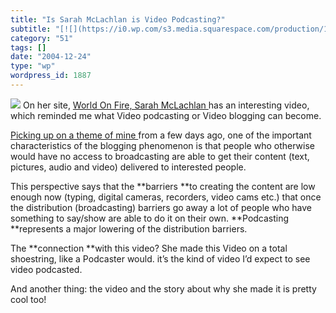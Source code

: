 ```yaml
---
title: "Is Sarah McLachlan is Video Podcasting?"
subtitle: "[![](https://i0.wp.com/s3.media.squarespace.com/production/1075723/12829350/weblogs/archives/sarah_w..."
category: "51"
tags: []
date: "2004-12-24"
type: "wp"
wordpress_id: 1887
---
```

[![](https://i0.wp.com/s3.media.squarespace.com/production/1075723/12829350/weblogs/archives/sarah_wof%5B1%5D-thumb.gif?resize=584%2C70)](https://i0.wp.com/s3.media.squarespace.com/production/1075723/12829350/weblogs/archives/sarah_wof%5B1%5D.gif)
On her site, [World On Fire, Sarah McLachlan ](http://www.worldonfire.ca/)has an interesting video, which reminded me what Video podcasting or Video blogging can become. 

[Picking up on a theme of mine ](/weblogs/archives/000535.html)from a few days ago, one of the important characteristics of the blogging phenomenon is that people who otherwise would have no access to broadcasting are able to get their content (text, pictures, audio and video) delivered to interested people. 

This perspective says that the **barriers **to creating the content are low enough now (typing, digital cameras, recorders, video cams etc.) that once the distribution (broadcasting) barriers go away a lot of people who have something to say/show are able to do it on their own. **Podcasting **represents a major lowering of the distribution barriers.

The **connection **with this video? She made this Video on a total shoestring, like a Podcaster would. it’s the kind of video I’d expect to see video podcasted. 

And another thing: the video and the story about why she made it is pretty cool too!